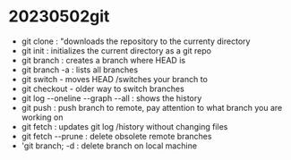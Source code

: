 # 20230502git

- git clone <URL>: "downloads the repository to the currenty directory
- git init : initializes the current directory as a git repo
- git branch <NAME> : creates a branch where HEAD is
- git branch -a : lists all branches
- git switch <NAME> - moves HEAD /switches your branch to <NAME>
- git checkout <NAME> - older way to switch branches
- git log --oneline --graph --all : shows the history 
- git push <REMOTE> <BRANCH> : push branch to remote, pay attention to what branch you are working on
- git fetch : updates git log /history without changing files
- git fetch --prune : delete obsolete remote branches
- 'git branch; -d <NAME>: delete branch on local machine
